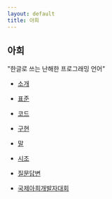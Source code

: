 ```yaml
---
layout: default
title: 아희
---
```



아희
----

"한글로 쓰는 난해한 프로그래밍 언어"

* [소개](/introduction.ko)
* [표준](/specification.ko)
* [코드](/code.ko)
* [구현](/implementation.ko)
* [말](/what-they-say.ko)
* [시조](/poetry.ko)
* [질문답변](/qna.ko)

* [국제아희개발자대회](/aheuicon)
